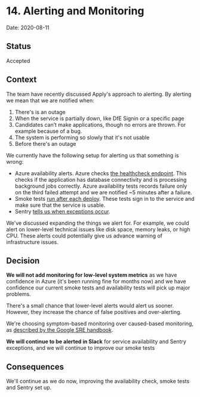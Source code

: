 # 14. Alerting and Monitoring

Date: 2020-08-11

## Status

Accepted

## Context

The team have recently discussed Apply's approach to alerting. By alerting we mean that we are notified when:

1. There's is an outage
2. When the service is partially down, like DfE Signin or a specific page
3. Candidates can’t make applications, though no errors are thrown. For example because of a bug.
4. The system is performing so slowly that it's not usable
5. Before there's an outage

We currently have the following setup for alerting us that something is wrong:

- Azure availability alerts. Azure checks [the healthcheck endpoint](https://www.apply-for-teacher-training.service.gov.uk/integrations/monitoring/all). This checks if the application has database connectivity and is processing background jobs correctly. Azure availability tests records failure only on the third failed attempt and we are notified ~5 minutes after a failure.
- Smoke tests [run after each deploy](https://github.com/DFE-Digital/apply-for-teacher-training-tests). These tests sign in to the service and make sure that the service is usable.
- Sentry [tells us when exceptions occur](https://sentry.io/organizations/dfe-bat).  

We've discussed expanding the things we alert for. For example, we could alert on lower-level technical issues like disk space, memory leaks, or high CPU. These alerts could potentially give us advance warning of infrastructure issues.

## Decision

**We will not add monitoring for low-level system metrics** as we have confidence in Azure (it's been running fine for months now) and we have confidence our current smoke tests and availability tests will pick up major problems.

There's a small chance that lower-level alerts would alert us sooner. However, they increase the chance of false positives and over-alerting.

We're choosing symptom-based monitoring over caused-based monitoring, as [described by the Google SRE handbook](https://docs.google.com/document/d/199PqyG3UsyXlwieHaqbGiWVa8eMWi8zzAn0YfcApr8Q/edit).

**We will continue to be alerted in Slack** for service availability and Sentry exceptions, and we will continue to improve our smoke tests

## Consequences

We'll continue as we do now, improving the availability check, smoke tests and Sentry set up.
